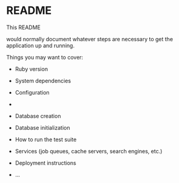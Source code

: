 # README

This README


would normally document whatever steps are necessary to get the
application up and running.

Things you may want to cover:

* Ruby version
* System dependencies

* Configuration
* 

* Database creation

* Database initialization

* How to run the test suite

* Services (job queues, cache servers, search engines, etc.)

* Deployment instructions

* ...
